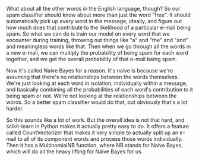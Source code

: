 
What about all the other words in the English language, though? So our spam classifier should know about more than just the word "free". It should automatically pick up every word in the message, ideally, and figure out how much does that contribute to the likelihood of a particular e-mail being spam. So what we can do is train our model on every word that we encounter during training, throwing out things like "a" and "the" and "and" and meaningless words like that. Then when we go through all the words in a new e-mail, we can multiply the probability of being spam for each word together, and we get the overall probability of that e-mail being spam.

Now it's called Naive Bayes for a reason. It's naive is because we're assuming that there's no relationships between the words themselves. We're just looking at each word in isolation, individually within a message, and basically combining all the probabilities of each word's contribution to it being spam or not. We're not looking at the relationships between the words. So a better spam classifier would do that, but obviously that's a lot harder.

So this sounds like a lot of work. But the overall idea is not that hard, and scikit-learn in Python makes it actually pretty easy to do. It offers a feature called CountVectorizer that makes it very simple to actually split up an e-mail to all of its component words and process those words individually. Then it has a MultinomialNB function, where NB stands for Naive Bayes, which will do all the heavy lifting for Naive Bayes for us.

